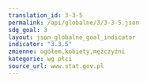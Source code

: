 ```yaml
---
translation_id: 3-3-5
permalink: /api/globalne/3/3-3-5.json
sdg_goal: 3
layout: json_globalne_goal_indicator
indicator: "3.3.5"
zmienne: ogółem,kobiety,mężczyźni
kategorie: wg płci
source_url: www.stat.gov.pl
---
```

